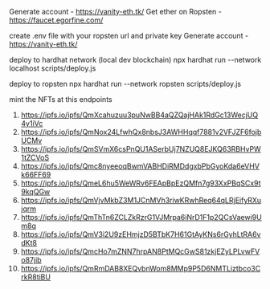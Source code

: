 Generate account - https://vanity-eth.tk/
Get ether on Ropsten - https://faucet.egorfine.com/

create .env file with your ropsten url and private key
Generate account - https://vanity-eth.tk/

deploy to hardhat network (local dev blockchain)
npx hardhat run --network localhost scripts/deploy.js

deploy to ropsten
npx hardhat run --network ropsten scripts/deploy.js

mint the NFTs at this endpoints 

1. https://ipfs.io/ipfs/QmXcahuzuu3puNwBB4aQZQajHAk1RdGc13WecjUQ4y1iVc
2. https://ipfs.io/ipfs/QmNox24LfwhQx8nbsJ3AWHHqqf7881v2VFJZF6fojbUCMv
3. https://ipfs.io/ipfs/QmSVmX6csPnQU1ASerbUj7NZUQ8EJKQ63RBHvPW1tZCVoS
4. https://ipfs.io/ipfs/Qmc8nyeeoqBwmVABHDiRMDdgxbPbGyoKda6eVHVk66FF69
5. https://ipfs.io/ipfs/QmeL6hu5WeWRv6FEApBpEzQMfn7g93XxPBqSCx9t9kqQGw
6. https://ipfs.io/ipfs/QmVjvMkbZ3M1JCnMVh3riwKRwhReq64qLRjEifyRXujqrm
7. https://ipfs.io/ipfs/QmThTn6ZCLZkRzrG1VJMrpa6iNrD1F1p2QCsVaewi9Um8q
8. https://ipfs.io/ipfs/QmV3i2U9zEHmjzD5BTbK7H61GtAyKNs6rGyhLtRA6vdKt8
9. https://ipfs.io/ipfs/QmcHo7mZNN7hrpAN8PtMQcGwS81zkjEZyLPLvwFVo87jib
10. https://ipfs.io/ipfs/QmRmDAB8XEQvbnWom8MMp9P5D6NMTLiztbco3CrkR8tiBU

